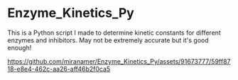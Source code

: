 # Enzyme_Kinetics_Py

This is a Python script I made to determine kinetic constants for different enzymes and inhibitors. May not be extremely accurate but it's good enough!




https://github.com/miranamer/Enzyme_Kinetics_Py/assets/91673777/59ff8718-e8e4-462c-aa26-aff46b2f0ca5

